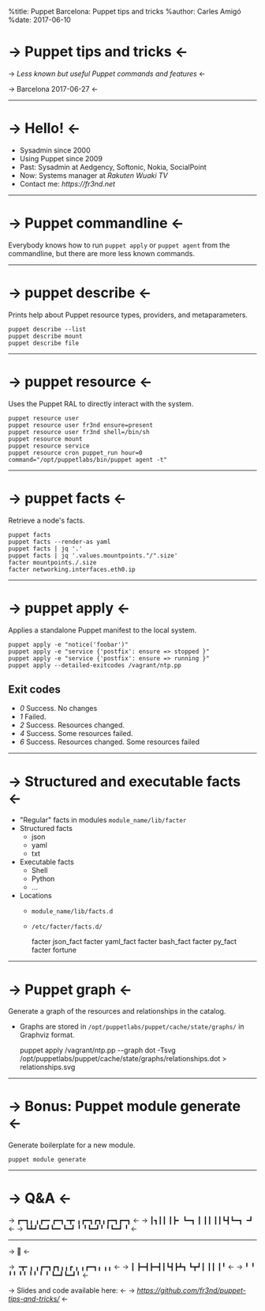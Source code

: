 %title: Puppet Barcelona: Puppet tips and tricks
%author: Carles Amigó
%date: 2017-06-10

-> Puppet tips and tricks <-
============================

-> *Less known but useful Puppet commands and features* <-

-> Barcelona 2017-06-27 <-

-------------------------------------------------

-> Hello! <-
==============

* Sysadmin since 2000
* Using Puppet since 2009
* Past: Sysadmin at Aedgency, Softonic, Nokia, SocialPoint
* Now: Systems manager at *Rakuten Wuaki TV*
* Contact me: *_https://fr3nd.net_*

-------------------------------------------------

-> Puppet commandline <-
========================

Everybody knows how to run `puppet apply` or `puppet agent` from the
commandline, but there are more less known commands.

-------------------------------------------------

-> puppet describe <-
=====================

Prints help about Puppet resource types, providers, and metaparameters.

    puppet describe --list
    puppet describe mount
    puppet describe file

-------------------------------------------------

-> puppet resource <-
=====================

Uses the Puppet RAL to directly interact with the system.

    puppet resource user
    puppet resource user fr3nd ensure=present
    puppet resource user fr3nd shell=/bin/sh
    puppet resource mount
    puppet resource service
    puppet resource cron puppet_run hour=0 command="/opt/puppetlabs/bin/puppet agent -t"

-------------------------------------------------

-> puppet facts <-
==================

Retrieve a node's facts.

    puppet facts
    puppet facts --render-as yaml
    puppet facts | jq '.'
    puppet facts | jq '.values.mountpoints."/".size'
    facter mountpoints./.size
    facter networking.interfaces.eth0.ip

-------------------------------------------------

-> puppet apply <-
==================

Applies a standalone Puppet manifest to the local system.

    puppet apply -e "notice('foobar')"
    puppet apply -e "service {'postfix': ensure => stopped }"
    puppet apply -e "service {'postfix': ensure => running }"
    puppet apply --detailed-exitcodes /vagrant/ntp.pp

## Exit codes
  * *0* Success. No changes
  * *1* Failed.
  * *2* Success. Resources changed.
  * *4* Success. Some resources failed.
  * *6* Success. Resources changed. Some resources failed

-------------------------------------------------

-> Structured and executable facts <-
==================

* "Regular" facts in modules `module_name/lib/facter`
* Structured facts
  * json
  * yaml
  * txt
* Executable facts
  * Shell
  * Python
  * ...
* Locations
  * `module_name/lib/facts.d`
  * `/etc/facter/facts.d/`

    facter json_fact
    facter yaml_fact
    facter bash_fact
    facter py_fact
    facter fortune

-------------------------------------------------

-> Puppet graph <-
==================

Generate a graph of the resources and relationships in the catalog.

* Graphs are stored in `/opt/puppetlabs/puppet/cache/state/graphs/` in Graphviz format.

    puppet apply /vagrant/ntp.pp --graph
    dot -Tsvg /opt/puppetlabs/puppet/cache/state/graphs/relationships.dot > relationships.svg

-------------------------------------------------

-> Bonus: Puppet module generate <-
===================================

Generate boilerplate for a new module.

    puppet module generate

-------------------------------------------------

-> Q&A <-
=========

-> ┏━┓╻ ╻┏━╸┏━┓╺┳╸╻┏━┓┏┓╻┏━┓┏━┓ <-
-> ┃┓┃┃ ┃┣╸ ┗━┓ ┃ ┃┃ ┃┃┗┫┗━┓ ╺┛ <-
-> ┗┻┛┗━┛┗━╸┗━┛ ╹ ╹┗━┛╹ ╹┗━┛ ╹  <-

-------------------------------------------------

-> 🙏 <-

-> ╺┳╸╻ ╻┏━┓┏┓╻╻┏    ╻ ╻┏━┓╻ ╻╻ <-
->  ┃ ┣━┫┣━┫┃┗┫┣┻┓   ┗┳┛┃ ┃┃ ┃╹ <-
->  ╹ ╹ ╹╹ ╹╹ ╹╹ ╹    ╹ ┗━┛┗━┛╹ <-

-> Slides and code available here: <-
-> *_https://github.com/fr3nd/puppet-tips-and-tricks/_* <-
